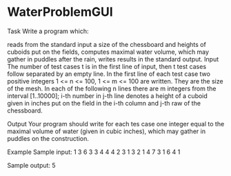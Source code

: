 # WaterProblemGUI
Task
Write a program which: 

reads from the standard input a size of the chessboard and heights of cuboids put on the fields,
computes maximal water volume, which may gather in puddles after the rain,
writes results in the standard output.
Input
The number of test cases t is in the first line of input, then t test cases follow separated by an empty line. In the first line of each test case two positive integers 1 <= n <= 100, 1 <= m <= 100 are written. They are the size of the mesh. In each of the following n lines there are m integers from the interval [1..10000]; i-th number in j-th line denotes a height of a cuboid given in inches put on the field in the i-th column and j-th raw of the chessboard.

Output
Your program should write for each tes case one integer equal to the maximal volume of water (given in cubic inches), which may gather in puddles on the construction. 

Example
Sample input:
1
3 6
3 3 4 4 4 2
3 1 3 2 1 4
7 3 1 6 4 1

Sample output:
5
